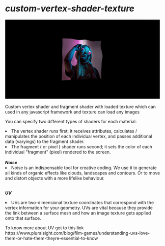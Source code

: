 
# <em>custom-vertex-shader-texture</em>
 <img src="https://github.com/deepakgudi-pixel/custom-vertex-shader-texture/blob/main/planeTexture.gif">
<p>Custom vertex shader and fragment shader with loaded texture  which can used in any javascript framework  and texture can load any images<p>
  
<p>You can specify two different types of shaders for each material: <p>

<li>The vertex shader runs first; it receives attributes, calculates / manipulates the position of each individual vertex, and passes additional data (varyings) to the fragment shader.</li>
<li>The fragment ( or pixel ) shader runs second; it sets the color of each individual "fragment" (pixel) rendered to the screen.</li>
<br>
 <strong><em>Noise</em></strong>
  
  <li>Noise is an indispensable tool for creative coding. We use it to generate all kinds of organic effects like clouds, landscapes and contours. Or to move and distort objects with a more lifelike behaviour.</li>
  
<br>
 
<strong><em>UV</em></strong>
  <li>UVs are two-dimensional texture coordinates that correspond with the vertex information for your geometry. UVs are vital because they provide the link between a surface mesh and how an image texture gets applied onto that surface.</li>

 <p>To know more about UV got to this link https://www.pluralsight.com/blog/film-games/understanding-uvs-love-them-or-hate-them-theyre-essential-to-know</p>

